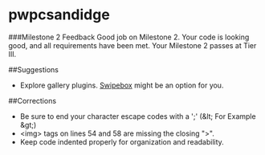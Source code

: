 # pwpcsandidge

###Milestone 2 Feedback
Good job on Milestone 2. Your code is looking good, and all requirements have been met. Your Milestone 2 passes at Tier III.
 
##Suggestions
- Explore gallery plugins. [Swipebox]("http://brutaldesign.github.io/swipebox/") might be an option for you.

##Corrections
- Be sure to end your character escape codes with a ';' (&lt&#59; For Example &gt&#59;)
- &lt;img&gt; tags on lines 54 and 58 are missing the closing "&gt;".
- Keep code indented properly for organization and readability.
